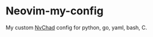 # Neovim-my-config 
My custom [NvChad](https://github.com/NvChad/NvChad) config for python, go, yaml, bash, C.
